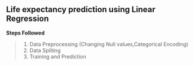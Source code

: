 ## Life expectancy prediction using Linear Regression
**Steps Followed**
>1. Data Preprocessing (Changing Null values,Categorical Encoding)
>2. Data Spliting 
>3. Training and Prediction
